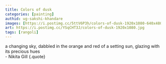 ```yaml
---
title: Colors of dusk
categories: [painting]
authid: ug-sakshi-khandare
images: [https://i.postimg.cc/5ttV6P3h/colors-of-dusk-1920x1080-640x480.jpg]
art: https://i.postimg.cc/YSqCHT3J/colors-of-dusk-1920x1080.jpg
tags: [rangoli]
---
```


a changing sky,
dabbled in the orange and red
of a setting sun,
glazing with its precious hues <br>- Nikita Gill
{.quote}